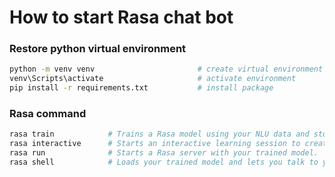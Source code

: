 # How to start Rasa chat bot

### Restore python virtual environment

```bash
python -m venv venv                       # create virtual environment
venv\Scripts\activate                     # activate environment
pip install -r requirements.txt           # install package
```


###  Rasa command

```bash
rasa train            # Trains a Rasa model using your NLU data and stories.
rasa interactive      # Starts an interactive learning session to create new  training data for a Rasa model by chatting.
rasa run              # Starts a Rasa server with your trained model.
rasa shell            # Loads your trained model and lets you talk to your assistant on the command line
```